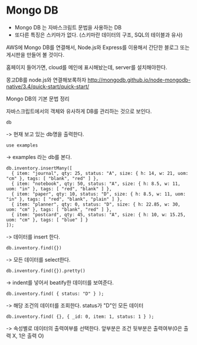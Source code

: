 Mongo DB
============
- Mongo DB 는 자바스크림트 문법을 사용하는 DB
- 또다른 특징은 스키마가 없다. (스키마란 데이터의 구조, SQL의 테이블과 유사)

AWS에 Mongo DB를 연결해서, Node.js와 Express를 이용해서 간단한 블로그 또는 게시판을 만들어 볼 것이다.

홈페이지 들어가면, cloud를 메인에 표시해놨는데, server를 설치해야한다.  

몽고DB를 node.js와 연결해보록하자
http://mongodb.github.io/node-mongodb-native/3.4/quick-start/quick-start/


Mongo DB의 기본 문법 정리

자바스크립트에서의 객체와 유사하게 DB를 관리하는 것으로 보인다.  

    db  
    
-> 현재 보고 있는 db명을 출력한다.

    use examples
    
-> examples 라는 db를 본다.

    db.inventory.insertMany([
      { item: "journal", qty: 25, status: "A", size: { h: 14, w: 21, uom: "cm" }, tags: [ "blank", "red" ] },
      { item: "notebook", qty: 50, status: "A", size: { h: 8.5, w: 11, uom: "in" }, tags: [ "red", "blank" ] },
      { item: "paper", qty: 10, status: "D", size: { h: 8.5, w: 11, uom: "in" }, tags: [ "red", "blank", "plain" ] },
      { item: "planner", qty: 0, status: "D", size: { h: 22.85, w: 30, uom: "cm" }, tags: [ "blank", "red" ] },
      { item: "postcard", qty: 45, status: "A", size: { h: 10, w: 15.25, uom: "cm" }, tags: [ "blue" ] }
    ]);
    
-> 데이터를 insert 한다.

    
    db.inventory.find({})
    
-> 모든 데이터를 select한다.

    db.inventory.find({}).pretty()
    
-> indent를 넣어서 beatify한 데이터를 보여준다.

    db.inventory.find( { status: "D" } );
    
-> 해당 조건의 데이터를 조회한다. status가 "D"인 모든 데이터
    
    db.inventory.find( {}, { _id: 0, item: 1, status: 1 } );    
    
-> 속성별로 데이터의 출력여부를 선택한다. 앞부분은 조건 뒷부분은 출력여부(0은 출력 X, 1은 출력 O)







